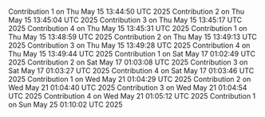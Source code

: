 
Contribution 1 on Thu May 15 13:44:50 UTC 2025
Contribution 2 on Thu May 15 13:45:04 UTC 2025
Contribution 3 on Thu May 15 13:45:17 UTC 2025
Contribution 4 on Thu May 15 13:45:31 UTC 2025
Contribution 1 on Thu May 15 13:48:59 UTC 2025
Contribution 2 on Thu May 15 13:49:13 UTC 2025
Contribution 3 on Thu May 15 13:49:28 UTC 2025
Contribution 4 on Thu May 15 13:49:44 UTC 2025
Contribution 1 on Sat May 17 01:02:49 UTC 2025
Contribution 2 on Sat May 17 01:03:08 UTC 2025
Contribution 3 on Sat May 17 01:03:27 UTC 2025
Contribution 4 on Sat May 17 01:03:46 UTC 2025
Contribution 1 on Wed May 21 01:04:29 UTC 2025
Contribution 2 on Wed May 21 01:04:40 UTC 2025
Contribution 3 on Wed May 21 01:04:54 UTC 2025
Contribution 4 on Wed May 21 01:05:12 UTC 2025
Contribution 1 on Sun May 25 01:10:02 UTC 2025

